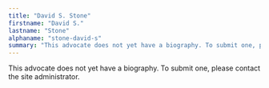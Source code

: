 ```yaml
---
title: "David S. Stone"
firstname: "David S."
lastname: "Stone"
alphaname: "stone-david-s"
summary: "This advocate does not yet have a biography. To submit one, please contact the site administrator."
---
```

This advocate does not yet have a biography. To submit one, please contact the site administrator.

